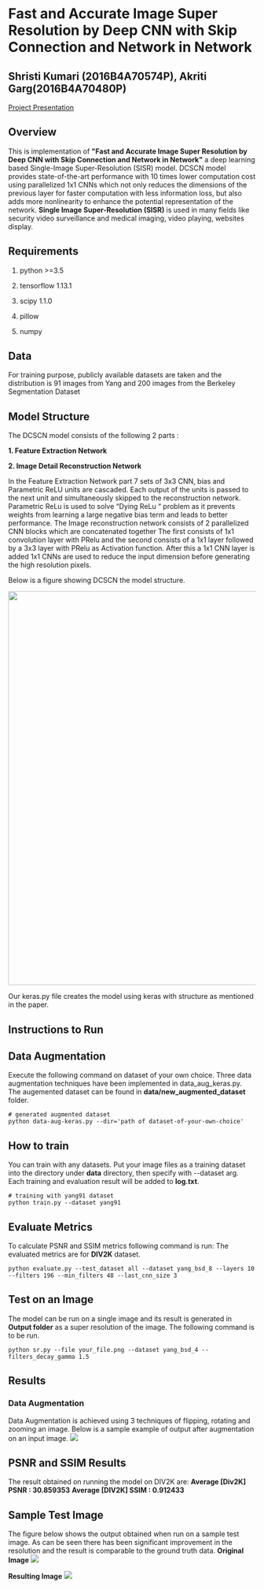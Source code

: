 # Fast and Accurate Image Super Resolution by Deep CNN with Skip Connection and Network in Network

## Shristi Kumari (2016B4A70574P), Akriti Garg(2016B4A70480P)

[Project Presentation](https://github.com/ShristiK/DCSCN-super-resolution-NNFL-Dessign-Project/blob/master/NNFL%20Design%20Project.pdf)

## Overview

This is implementation of **"Fast and Accurate Image Super Resolution by Deep CNN with Skip Connection and Network in Network"** a deep learning based Single-Image Super-Resolution (SISR) model. DCSCN model provides state-of-the-art performance with 10 times lower computation cost using parallelized 1x1 CNNs which not only reduces the dimensions of the previous layer for faster computation with less information loss, but also adds more nonlinearity to enhance the potential representation of the network. **Single Image Super-Resolution (SISR)** is used in many fields like security video surveillance and medical imaging, video playing, websites display.

## Requirements

1. python >=3.5

2. tensorflow 1.13.1

3. scipy 1.1.0

4. pillow

5. numpy

## Data
For training purpose, publicly available datasets are taken and the distribution is 91 images from Yang  and 200 images from the Berkeley Segmentation Dataset

## Model Structure

The DCSCN model consists of the following 2 parts : 

**1. Feature Extraction Network**

**2. Image Detail Reconstruction Network**

In the Feature Extraction Network part 7 sets of 3x3 CNN, bias and Parametric ReLU units are cascaded. Each output of the units is passed to the next unit and simultaneously skipped to the reconstruction network.
Parametric ReLu is used to solve “Dying ReLu “ problem as it prevents weights from learning a large negative bias term and leads to better performance.
The Image reconstruction network consists of 2 parallelized CNN blocks which are concatenated together
The first consists of 1x1 convolution layer with PRelu and the second consists of a 1x1 layer followed by a 3x3 layer with PRelu as Activation function. After this  a 1x1 CNN layer is added
1x1 CNNs are used to reduce the input dimension  before generating the high resolution  pixels.

Below is a figure showing DCSCN the model structure.

<img src = "https://raw.githubusercontent.com/jiny2001/dcscn-super-resolution/master/documents/figure1.jpeg" width="800">

Our keras.py file creates the model using keras with structure as mentioned in the paper.

## Instructions to Run

## Data Augmentation
Execute the following command on dataset of your own choice. Three data augmentation techniques have been implemented in data_aug_keras.py. The augemented dataset can be found in **data/new_augmented_dataset** folder.


```
# generated augmented dataset
python data-aug-keras.py --dir='path of dataset-of-your-own-choice'

```

## How to train

You can train with any datasets. Put your image files as a training dataset into the directory under **data** directory, then specify with --dataset arg. 
Each training and evaluation result will be added to **log.txt**.

```
# training with yang91 dataset
python train.py --dataset yang91
```

## Evaluate Metrics
To calculate PSNR and SSIM metrics following command is run:
The evaluated metrics are for **DIV2K** dataset.

```
python evaluate.py --test_dataset all --dataset yang_bsd_8 --layers 10 --filters 196 --min_filters 48 --last_cnn_size 3

```

## Test on an Image

The model can be run on a single image and its result is generated in **Output folder** as a super resolution of the image.
The following command is to be run.

```
python sr.py --file your_file.png --dataset yang_bsd_4 --filters_decay_gamma 1.5 
```
## Results

### **Data Augmentation** 

Data Augmentation is achieved using 3 techniques of flipping, rotating and zooming an image. Below is a sample example of output after augmentation on an input image.
<img src = "https://github.com/snow-flaky/NNFL/blob/master/Images/aug.png">

## PSNR and SSIM Results

The result obtained on running the model on DIV2K are:
**Average [Div2K] PSNR : 30.859353**
**Average [DIV2K] SSIM : 0.912433** 


## Sample Test Image

The figure below shows the output obtained when run on a sample test image. As can be seen there has been significant improvement in the resolution and the result is comparable to the ground truth data. 
**Original Image**
<img src = "https://github.com/snow-flaky/NNFL/blob/master/Images/t53.png">

**Resulting Image**
<img src = "https://github.com/snow-flaky/NNFL/blob/master/Images/t53_result.png">



